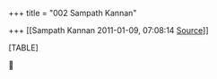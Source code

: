 +++
title = "002 Sampath Kannan"

+++
[[Sampath Kannan	2011-01-09, 07:08:14 [Source](https://groups.google.com/g/bvparishat/c/KFSTsyWycXM)]]



[TABLE]



